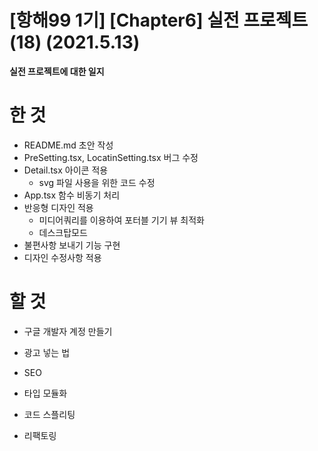 # [항해99 1기] [Chapter6] 실전 프로젝트 (18) (2021.5.13)



**실전 프로젝트에 대한 일지**

# 한 것

* README.md 초안 작성
* PreSetting.tsx, LocatinSetting.tsx 버그 수정
* Detail.tsx 아이콘 적용
  * svg 파일 사용을 위한 코드 수정
* App.tsx 함수 비동기 처리
* 반응형 디자인 적용
  * 미디어쿼리를 이용하여 포터블 기기 뷰 최적화
  * 데스크탑모드
* 불편사항 보내기 기능 구현
* 디자인 수정사항 적용



# 할 것

* 구글 개발자 계정 만들기

* 광고 넣는 법

* SEO

* 타입 모듈화

* 코드 스플리팅

* 리팩토링

  



